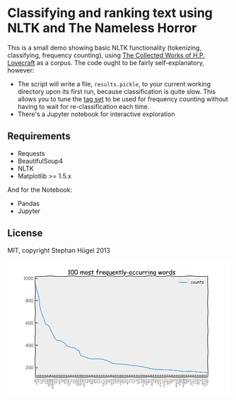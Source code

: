 # Classifying and ranking text using NLTK and The Nameless Horror

This is a small demo showing basic NLTK functionality (tokenizing, classifying, frequency counting), using [The Collected Works of H.P. Lovecraft](http://gutenberg.net.au/ebooks06/0600031h.html) as a corpus.
The code ought to be fairly self-explanatory, however:

- The script will write a file, `results.pickle`, to your current working directory upon its first run, because classification is quite slow. This allows you to tune the [tag set](lhttp://www.ling.upenn.edu/courses/Fall_2003/ling001/penn_treebank_pos.html) to be used for frequency counting without having to wait for re-classification each time.
- There's a Jupyter notebook for interactive exploration

## Requirements

- Requests
- BeautifulSoup4
- NLTK
- Matplotlib >= 1.5.x

And for the Notebook:

- Pandas
- Jupyter

## License

MIT, copyright Stephan Hügel 2013

![Fhtagn!](fhtagn.png "Graph your terror!")
